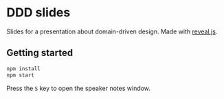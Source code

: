 # DDD slides

Slides for a presentation about domain-driven design. Made with
[reveal.js](https://github.com/hakimel/reveal.js).

## Getting started

```bash
npm install
npm start
```

Press the `S` key to open the speaker notes window.
